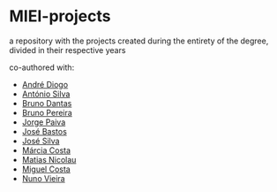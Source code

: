 # MIEI-projects
a repository with the projects created during the entirety of the degree, divided in their respective years

co-authored with:
+ [André Diogo](https://github.com/Seriyin)
+ [António Silva](https://github.com/To-Silva)
+ [Bruno Dantas](https://github.com/brunodantas6)
+ [Bruno Pereira](https://github.com/b-pereira)
+ [Jorge Paiva](https://github.com/Phaktumn)
+ [José Bastos](https://github.com/zbastos)
+ [José Silva](https://github.com/Jpvsilva)
+ [Márcia Costa](https://github.com/msplinter46)
+ [Matias Nicolau](https://github.com/MatiasN)
+ [Miguel Costa](https://github.com/XoRtY)
+ [Nuno Vieira](https://github.com/forlemon)
